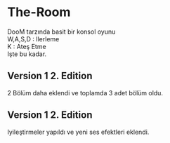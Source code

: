 # The-Room
DooM tarzında basit bir konsol oyunu <br>
W,A,S,D : Ilerleme <br>
K : Ateş Etme <br>
Işte bu kadar.
<h2>Version 1 2. Edition</h2>
<p>2 Bölüm daha eklendi ve toplamda 3 adet bölüm oldu.</p>
<h2>Version 1 2. Edition</h2>
<p>Iyileştirmeler yapıldı ve yeni ses efektleri eklendi.</p>
